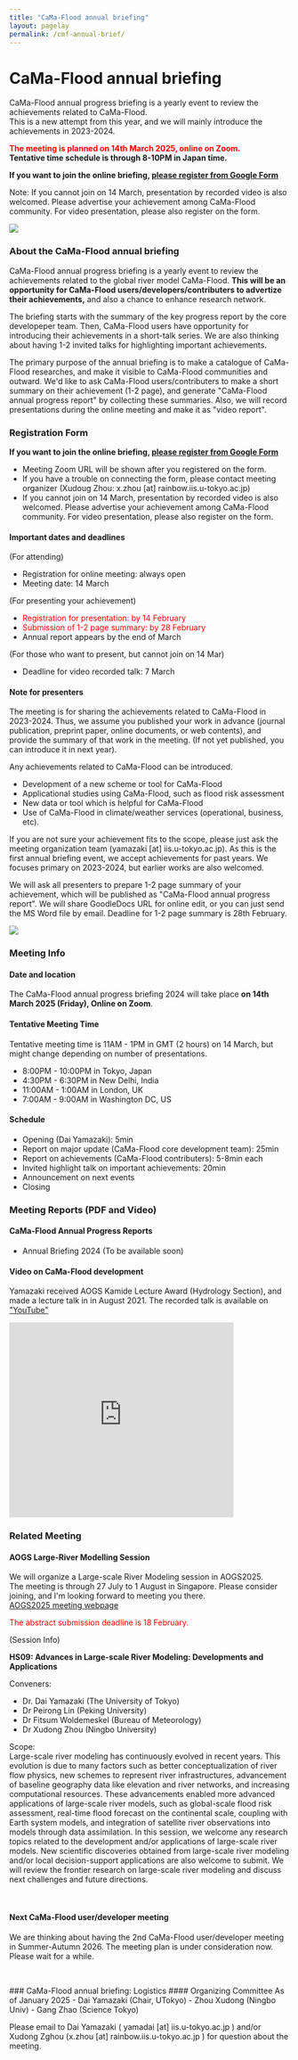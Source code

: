 ```yaml
---
title: "CaMa-Flood annual briefing"
layout: pagelay
permalink: /cmf-annual-brief/
---
```


# CaMa-Flood annual briefing

CaMa-Flood annual progress briefing is a yearly event to review the achievements related to CaMa-Flood.<br>
This is a new attempt from this year, and we will mainly introduce the achievements in 2023-2024.
  
**<span style="color: red">The meeting is planned on 14th March 2025, online on Zoom.</span><br>
Tentative time schedule is through 8-10PM in Japan time.**

**If you want to join the online briefing, [please register from Google Form](https://forms.gle/daRQ1ZkQ3Q4CjtWy7)**

Note: If you cannot join on 14 March, presentation by recorded video is also welcomed. Please advertise your achievement among CaMa-Flood community. For video presentation, please also register on the form.

<img src="{{ site.url }}{{ site.baseurl }}/images/slider/CaMa_model.jpg" />

### About the CaMa-Flood annual briefing
CaMa-Flood annual progress briefing is a yearly event to review the achievements related to the global river model CaMa-Flood. **This will be an opportunity for CaMa-Flood users/developers/contributers to advertize their achievements,** and also a chance to enhance research network.

The briefing starts with the summary of the key progress report by the core developeper team. Then, CaMa-Flood users have opportunity for introducing their achievements in a short-talk series. We are also thinking about having 1-2 invited talks for highlighting important achievements.

The primary purpose of the annual briefing is to make a catalogue of CaMa-Flood researches, and make it visible to CaMa-Flood communities and outward. We'd like to ask CaMa-Flood users/contributers to make a short summary on their achievement (1-2 page), and generate "CaMa-Flood annual progress report" by collecting these summaries. Also, we will record presentations during the online meeting and make it as "video report".

### Registration Form
**If you want to join the online briefing, [please register from Google Form](https://forms.gle/daRQ1ZkQ3Q4CjtWy7)**

- Meeting Zoom URL will be shown after you registered on the form.
- If you have a trouble on connecting the form, please contact meeting organizer (Xudoug Zhou: x.zhou [at] rainbow.iis.u-tokyo.ac.jp)
- If you cannot join on 14 March, presentation by recorded video is also welcomed. Please advertise your achievement among CaMa-Flood community. For video presentation, please also register on the form.

#### Important dates and deadlines

(For attending)
- Registration for online meeting: always open
- Meeting date: 14 March

(For presenting your achievement)
- <span style="color: red">Registration for presentation: by 14 February</span>
- <span style="color: red">Submission of 1-2 page summary: by 28 February</span>
- Annual report appears by the end of March

(For those who want to present, but cannot join on 14 Mar)
- Deadline for video recorded talk: 7 March

#### Note for presenters

The meeting is for sharing the achievements related to CaMa-Flood in 2023-2024. Thus, we assume you published your work in advance (journal publication, preprint paper, online documents, or web contents), and provide the summary of that work in the meeting. (If not yet published, you can introduce it in next year).

Any achievements related to CaMa-Flood can be introduced.
  - Development of a new scheme or tool for CaMa-Flood
  - Applicational studies using CaMa-Flood, such as flood risk assessment
  - New data or tool which is helpful for CaMa-Flood
  - Use of CaMa-Flood in climate/weather services (operational, business, etc).

If you are not sure your achievement fits to the scope, please just ask the meeting organization team (yamazaki [at] iis.u-tokyo.ac.jp).
As this is the first annual briefing event, we accept achievements for past years. We focuses primary on 2023-2024, but earlier works are also welcomed.

We will ask all presenters to prepare 1-2 page summary of your achievement, which will be published as "CaMa-Flood annual progress report". We will share GoodleDocs URL for online edit, or you can just send the MS Word file by email. Deadline for 1-2 page summary is 28th February.


<img src="{{ site.url }}{{ site.baseurl }}/images/slider/CaMa_Mekong.jpg" />


### Meeting Info

#### Date and location
The CaMa-Flood annual progress briefing 2024 will take place **on 14th March 2025 (Friday), Online on Zoom**.

#### Tentative Meeting Time
Tentative meeting time is 11AM - 1PM in GMT (2 hours) on 14 March, but might change depending on number of presentations.
-  8:00PM - 10:00PM in Tokyo, Japan
-  4:30PM -  6:30PM in New Delhi, India
- 11:00AM -  1:00AM in London, UK
-  7:00AM -  9:00AM in Washington DC, US

#### Schedule
- Opening (Dai Yamazaki): 5min
- Report on major update (CaMa-Flood core development team): 25min
- Report on achievements (CaMa-Flood contributers): 5-8min each
- Invited highlight talk on important achievements: 20min
- Announcement on next events
- Closing


### Meeting Reports (PDF and Video)

#### CaMa-Flood Annual Progress Reports
- Annual Briefing 2024 (To be available soon)

#### Video on CaMa-Flood development
Yamazaki received AOGS Kamide Lecture Award (Hydrology Section), and made a lecture talk in in August 2021. The recorded talk is available on <a href="https://www.youtube.com/watch?v=xUYRr0tX7rk">"YouTube"</a><br>

<iframe id="video" width="80%" height="350" src="https://www.youtube.com/embed/xUYRr0tX7rk" title="YouTube video player" frameborder="0" allow="accelerometer; autoplay; clipboard-write; encrypted-media; gyroscope; picture-in-picture" allowfullscreen></iframe>


### Related Meeting
#### AOGS Large-River Modelling Session
We will organize a Large-scale River Modeling session in AOGS2025.<br>
The meeting is through 27 July to 1 August in Singapore. Please consider joining, and I'm looking forward to meeting you there.<br>
[AOGS2025 meeting webpage](https://www.asiaoceania.org/aogs2025/public.asp?page=home.asp)

<span style="color: red">The abstract submission deadline is 18 February.</span>

(Session Info)

**HS09: Advances in Large-scale River Modeling: Developments and Applications**

Conveners: 
- Dr. Dai Yamazaki (The University of Tokyo)
- Dr Peirong Lin (Peking University)
- Dr Fitsum Woldemeskel (Bureau of Meteorology)
- Dr Xudong Zhou (Ningbo University)

Scope:<br>
Large-scale river modeling has continuously evolved in recent years. This evolution is due to many factors such as better conceptualization of river flow physics, new schemes to represent river infrastructures, advancement of baseline geography data like elevation and river networks, and increasing computational resources. These advancements enabled more advanced applications of large-scale river models, such as global-scale flood risk assessment, real-time flood forecast on the continental scale, coupling with Earth system models, and integration of satellite river observations into models through data assimilation. In this session, we welcome any research topics related to the development and/or applications of large-scale river models. New scientific discoveries obtained from large-scale river modeling and/or local decision-support applications are also welcome to submit. We will review the frontier research on large-scale river modeling and discuss next challenges and future directions.

<p> &nbsp; </p>

#### Next CaMa-Flood user/developer meeting
We are thinking about having the 2nd CaMa-Flood user/developer meeting in Summer-Autumn 2026. The meeting plan is under consideration now. Please wait for a while.

<p> &nbsp; </p>
### CaMa-Flood annual briefing: Logistics
#### Organizing Committee
As of January 2025
- Dai Yamazaki (Chair, UTokyo)
- Zhou Xudong  (Ningbo Univ)
- Gang Zhao    (Science Tokyo)

Please email to Dai Yamazaki ( yamadai [at] iis.u-tokyo.ac.jp ) and/or Xudong Zghou (x.zhou [at] rainbow.iis.u-tokyo.ac.jp ) for question about the meeting.


<p> &nbsp; </p>

